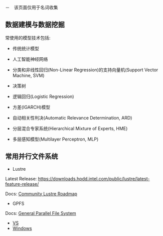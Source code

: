 －　该页面仅用于名词收集

## 数据建模与数据挖掘

常使用的模型技术包括:

* 传统统计模型

* 人工智能神经网络

* 分类和非线性回归(Non-Linear Regression)的支持向量机(Support Vector Machine, SVM)

* 决策树

* 逻辑回归(Logistic Regression)

* 方差(IGARCH)模型

* 自动相关性判决(Automatic Relevance Determination, ARD)

* 分层混合专家系统(Hierarchical Mixture of Experts, HME)

* 多层感知模型(Multilayer Perceptron, MLP)

## 常用并行文件系统

* Lustre

Latest Release: https://downloads.hpdd.intel.com/public/lustre/latest-feature-release/

Docs: [Community Lustre Roadmap](https://wiki.hpdd.intel.com/display/PUB/Community+Lustre+Roadmap)


* GPFS

Docs: [General Parallel File System](http://www.ibm.com/support/knowledgecenter/SSFKCN/gpfs_welcome.html)


* [VS](visual_studio.md)
* [Windows](windows/index.md)